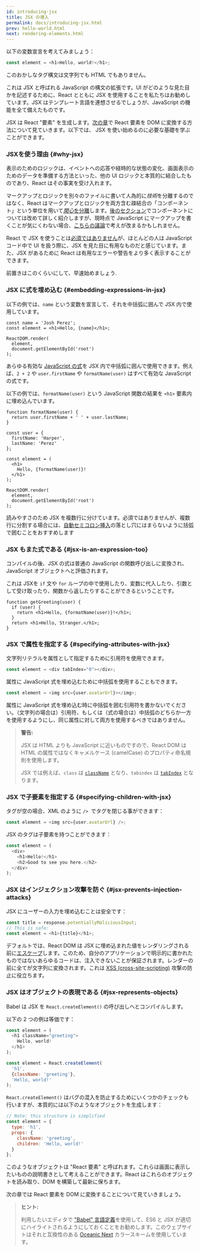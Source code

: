 ```yaml
---
id: introducing-jsx
title: JSX の導入
permalink: docs/introducing-jsx.html
prev: hello-world.html
next: rendering-elements.html
---
```


以下の変数宣言を考えてみましょう：

```js
const element = <h1>Hello, world!</h1>;
```

このおかしなタグ構文は文字列でも HTML でもありません。

これは JSX と呼ばれる JavaScript の構文の拡張です。UI がどのような見た目かを記述するために、React とともに JSX を使用することを私たちはお勧めしています。JSX はテンプレート言語を連想させるでしょうが、JavaScript の機能を全て備えたものです。

JSX は React "要素" を生成します。[次の章](/docs/rendering-elements.html)で React 要素を DOM に変換する方法について見ていきます。以下では、 JSX を使い始めるのに必要な基礎を学ぶことができます。

### JSXを使う理由 {#why-jsx}

表示のためのロジックは、イベントへの応答や経時的な状態の変化、画面表示のためのデータを準備する方法といった、他の UI ロジックと本質的に結合したものであり、React はその事実を受け入れます。

マークアップとロジックを別々のファイルに書いて人為的に*技術*を分離するのではなく、React はマークアップとロジックを両方含む疎結合の「コンポーネント」という単位を用いて[*関心*を分離](https://en.wikipedia.org/wiki/Separation_of_concerns)します。[後のセクション](/docs/components-and-props.html)でコンポーネントについては改めて詳しく紹介しますが、現時点で JavaScript にマークアップを書くことが気にくわない場合、[こちらの議論](https://www.youtube.com/watch?v=x7cQ3mrcKaY)で考えが改まるかもしれません。


React で JSX を使うことは[必須ではありません](/docs/react-without-jsx.html)が、ほとんどの人は JavaScript コード中で UI を扱う際に、JSX を見た目に有用なものだと感じています。また、JSX があるために React は有用なエラーや警告をより多く表示することができます。

前置きはこのくらいにして、早速始めましょう.

### JSX に式を埋め込む {#embedding-expressions-in-jsx}

以下の例では、`name` という変数を宣言して、それを中括弧に囲んで JSX 内で使用しています。

```js{1,2}
const name = 'Josh Perez';
const element = <h1>Hello, {name}</h1>;

ReactDOM.render(
  element,
  document.getElementById('root')
);
```

あらゆる有効な [JavaScript の式](https://developer.mozilla.org/en-US/docs/Web/JavaScript/Guide/Expressions_and_Operators#Expressions)を JSX 内で中括弧に囲んで使用できます。例えば、`2 + 2` や `user.firstName` や `formatName(user)` はすべて有効な JavaScript の式です。

以下の例では、`formatName(user)` という JavaScript 関数の結果を `<h1>` 要素内に埋め込んでいます。

```js{12}
function formatName(user) {
  return user.firstName + ' ' + user.lastName;
}

const user = {
  firstName: 'Harper',
  lastName: 'Perez'
};

const element = (
  <h1>
    Hello, {formatName(user)}!
  </h1>
);

ReactDOM.render(
  element,
  document.getElementById('root')
);
```

[](codepen://introducing-jsx)

読みやすさのため JSX を複数行に分けています。必須ではありませんが、複数行に分割する場合には、[自動セミコロン挿入](http://stackoverflow.com/q/2846283)の落とし穴にはまらないように括弧で囲むことをおすすめします

### JSX もまた式である {#jsx-is-an-expression-too}

コンパイルの後、JSX の式は普通の JavaScript の関数呼び出しに変換され、JavaScript オブジェクトへと評価されます。

これは JSXを `if` 文や `for` ループの中で使用したり、変数に代入したり、引数として受け取ったり、関数から返したりすることができるということです。

```js{3,5}
function getGreeting(user) {
  if (user) {
    return <h1>Hello, {formatName(user)}!</h1>;
  }
  return <h1>Hello, Stranger.</h1>;
}
```

### JSX で属性を指定する {#specifying-attributes-with-jsx}

文字列リテラルを属性として指定するために引用符を使用できます。

```js
const element = <div tabIndex="0"></div>;
```

属性に JavaScript 式を埋め込むために中括弧を使用することもできます。

```js
const element = <img src={user.avatarUrl}></img>;
```

属性に JavaScript 式を埋め込む時に中括弧を囲む引用符を書かないでください。（文字列の場合は）引用符、もしくは（式の場合は）中括弧のどちらか一方を使用するようにし、同じ属性に対して両方を使用するべきではありません。

>**警告:**
>
>JSX は HTML よりも JavaScript に近いものですので、React DOM は HTML の属性ではなくキャメルケース (camelCase) のプロパティ命名規則を使用します。
>
>JSX では例えば、`class` は [`className`](https://developer.mozilla.org/en-US/docs/Web/API/Element/className) となり、`tabindex` は  [`tabIndex`](https://developer.mozilla.org/en-US/docs/Web/API/HTMLElement/tabIndex) となります。

### JSX で子要素を指定する {#specifying-children-with-jsx}

タグが空の場合、XML のように `/> `でタグを閉じる事ができます：

```js
const element = <img src={user.avatarUrl} />;
```

JSX のタグは子要素を持つことができます：

```js
const element = (
  <div>
    <h1>Hello!</h1>
    <h2>Good to see you here.</h2>
  </div>
);
```

### JSX はインジェクション攻撃を防ぐ {#jsx-prevents-injection-attacks}

JSX にユーザーの入力を埋め込むことは安全です：

```js
const title = response.potentiallyMaliciousInput;
// This is safe:
const element = <h1>{title}</h1>;
```

デフォルトでは、React DOM は JSX に埋め込まれた値をレンダリングされる前に[エスケープ](http://stackoverflow.com/questions/7381974/which-characters-need-to-be-escaped-on-html)します。このため、自分のアプリケーションで明示的に書かれたものではないあらゆるコードは、注入できないことが保証されます。レンダーの前に全てが文字列に変換されます。これは [XSS (cross-site-scripting)](https://en.wikipedia.org/wiki/Cross-site_scripting) 攻撃の防止に役立ちます。

### JSX はオブジェクトの表現である {#jsx-represents-objects}

Babel は JSX を `React.createElement()` の呼び出しへとコンパイルします。

以下の 2 つの例は等価です：

```js
const element = (
  <h1 className="greeting">
    Hello, world!
  </h1>
);
```

```js
const element = React.createElement(
  'h1',
  {className: 'greeting'},
  'Hello, world!'
);
```

`React.createElement()` はバグの混入を防止するためにいくつかのチェックも行いますが、本質的には以下のようなオブジェクトを生成します：

```js
// Note: this structure is simplified
const element = {
  type: 'h1',
  props: {
    className: 'greeting',
    children: 'Hello, world!'
  }
};
```

このようなオブジェクトは "React 要素" と呼ばれます。これらは画面に表示したいものの説明書きとして考えることができます。React はこれらのオブジェクトを読み取り、DOM を構築して最新に保ちます。

次の章では React 要素を DOM に変換することについて見ていきましょう。

>**ヒント:**
>
>利用したいエディタで ["Babel" 言語定義](http://babeljs.io/docs/editors)を使用して、ES6 と JSX が適切にハイライトされるようにしておくことをお勧めします。このウェブサイトはそれと互換性のある [Oceanic Next](https://labs.voronianski.com/oceanic-next-color-scheme/) カラースキームを使用しています。

